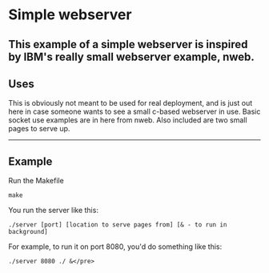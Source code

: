 # Simple webserver

This example of a simple webserver is inspired by IBM's really small webserver example, nweb.
----

## Uses

This is obviously not meant to be used for real deployment, and is just out here in case someone wants to see a small c-based webserver in use. Basic socket use examples are in here from nweb. Also included are two small pages to serve up.

----
## Example

Run the Makefile

`make`

You run the server like this:

```
./server [port] [location to serve pages from] [& - to run in background]
```

For example, to run it on port 8080, you'd do something like this:

```
./server 8080 ./ &</pre>
```


